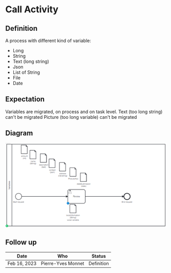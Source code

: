 # Call Activity

## Definition
A process with different kind of variable:
* Long
* String
* Text (long string)
* Json
* List of String
* File
* Date

## Expectation

Variables are migrated, on process and on task level.
Text (too long string) can't be migrated
Picture (too long variable) can't be migrated

## Diagram
![alt text](Variables.png "Variables")

## Follow up


| Date         | Who   | Status       |
|--------------|-------|--------------|
| Feb 16, 2023 | Pierre-Yves Monnet | Definition   |
